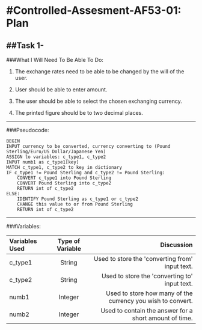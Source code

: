 #Controlled-Assesment-AF53-01: Plan
===============================
##Task 1-
-------------------------------
###What I Will Need To Be Able To Do:

1) The exchange rates need to be able to be changed by the will of the user.

2) User should be able to enter amount.

3) The user should be able to select the chosen exchanging currency.

4) The printed figure should be to two decimal places.

----------------------------------------------------------------------
###Pseudocode:

```
BEGIN
INPUT currency to be converted, currency converting to (Pound Sterling/Euro/US Dollar/Japanese Yen)
ASSIGN to variables: c_type1, c_type2
INPUT numb1 as c_type1[key]
MATCH c_type1, c_type2 to key in dictionary
IF c_type1 != Pound Sterling and c_type2 != Pound Sterling:
    CONVERT c_type1 into Pound Sterling
    CONVERT Pound Sterling into c_type2
    RETURN int of c_type2
ELSE:
    IDENTIFY Pound Sterling as c_type1 or c_type2
    CHANGE this value to or from Pound Sterling
    RETURN int of c_type2
```
----------------------------------------------------------------------------------------------------
###Variables:

|Variables Used | Type of Variable | Discussion|
|:---|:---:|---:|
|c_type1 | String | Used to store the 'converting from' input text.|
|c_type2 | String | Used to store the 'converting to' input text.|
|numb1 | Integer | Used to store how many of the currency you wish to convert.|
|numb2 | Integer | Used to contain the answer for a short amount of time.|
